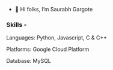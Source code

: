 - 👋 Hi folks, I’m Saurabh Gargote 

### Skills - 

Languages: Python, Javascript, C & C++

Platforms: Google Cloud Platform 

Database: MySQL


